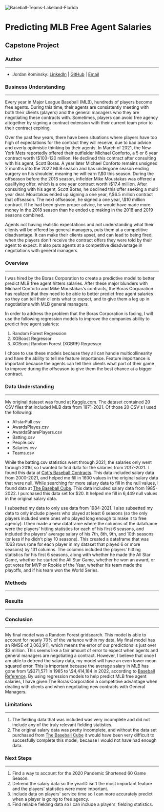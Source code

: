 ![Baseball-Teams-Lakeland-Florida](https://user-images.githubusercontent.com/100230332/171307514-6cdd4106-e46a-4c58-a5cd-d26280038814.jpeg)

# Predicting MLB Free Agent Salaries
## Capstone Project


### Author
---
- Jordan Kominsky: 
[LinkedIn](https://www.linkedin.com/in/jordan-kominsky/) | 
[GitHub](https://github.com/jskominsky) | 
[Email](mailto:jskominsky@gmail.com)

### Business Understanding
---

Every year in Major League Baseball (MLB), hundreds of players become free agents.  During this time, their agents are consistently meeting with both their clients (players) and the general managers who they are negotiating these contracts with.  Sometimes, players can avoid free agency altogether by signing a contract extension with their current team prior to their contract expiring.  

Over the past few years, there have been situations where players have too high of expectations for the contract they will receive, due to bad advice and overly optimistic thinking by their agents.  In March of 2021, the New York Mets reportedly offered their outfielder Michael Conforto, a 5 or 6 year contract worth \\$100-120 million.  He declined this contract after consulting with his agent, Scott Boras.  A year later Michael Conforto remains unsigned 2 months into the 2022 MLB season and has undergone season ending surgery on his shoulder, meaning he will earn \\$0 this season.  During the offseason before the 2018 season, infielder Mike Moustakas was offered a qualifying offer, which is a one year contract worth \\$17.4 million.  After consulting with his agent, Scott Boras, he declined this offer seeking a multi year deal.  Moustakas ended up signing a one year, \\$6.5 million contract that offseason.  The next offseason, he signed a one year, \\$10 million contract.  If he had been given proper advice, he would have made more money in the 2018 season than he ended up making in the 2018 and 2019 seasons combined.  

Agents not having realistic expectations and not understanding what their clients will be offered by general managers, puts them at a competitive disadvantage.  It can make their clients upset, and can lead to being fired, when the players don't receive the contract offers they were told by their agent to expect.  It also puts agents at a competitive disadvantage in negotiations with general managers.

### Overview
---

I was hired by the Boras Corporation to create a predictive model to better predict MLB free agent hitters salaries.  After these major blunders with Michael Conforto and Mike Moustakas's contracts, the Boras Corparation has realized that they need to be able to better predict free agent salaries so they can tell their clients what to expect, and to give them a leg up in negotiations with MLB general managers.

In order to address the problem that the Boras Corporation is facing, I will use the following regression models to improve the companies ability to predict free agent salaries:

1. Random Forest Regression
2. XGBoost Regressor
3. XGBoost Random Forest (XGBRF) Regressor

I chose to use these models because they all can handle multicollinearity and have the ability to tell me feature importance.  Feature importance is important because the agents can tell their clients what part of their game to improve during the offseason to give them the best chance at a bigger contract. 

### Data Understanding
---

My original dataset was found at [Kaggle.com](https://www.kaggle.com/datasets/open-source-sports/baseball-databank).  The dataset contained 20 CSV files that included MLB data from 1871-2021. Of those 20 CSV's I used the following: 
- AllstarFull.csv
- AwardsPlayes.csv
- AwardsSharePlayers.csv
- Batting.csv
- People.csv
- Salaries.csv
- Teams.csv

While the batting.csv statistics went through 2021, the salaries only went through 2016, so I wanted to find data for the salaries from 2017-2021.  I found this data at [Cot's Baseball Contracts](https://legacy.baseballprospectus.com/compensation/cots/). This data included salary data from 2000-2021, and helped me fill in 1600 values in the original salary data that were null. While searching for more salary data to fill in the null values, I found data at [The Baseball Cube](https://www.thebaseballcube.com/content/store/). This data included salary data from 1985-2022. I purchased this data set for $20. It helped me fill in 6,449 null values in the original salary data.

I subsetted my data to only use data from 1984-2021.  I also subsetted my data to only include players who played at least 6 seasons (so the only players included were ones who played long enough to make it to free agency).  I then made a new dataframe where the columns of the dataframe were the players' hitting statistics for each of his first 6 seasons, and included the players' average salary of his 7th, 8th, 9th, and 10th seasons (or less if he didn't play 10 seasons). This created a dataframe that was 1063 rows (one for each player in my dataset that played 6 or more seasons) by 131 columns.  The columns included the players' hitting statistics for his first 6 seasons, along with whether he made the All Star Game, whether he started the All Star Game, whether he won an award, or got votes for MVP or Rookie of the Year,  whether his team made the playoffs, and if his team won the World Series.

### Methods
---

### Results
---

### Conclusion
---

My final model was a Random Forest gridsearch.  This model is able to account for nearly 70% of the variance within my data.  My final model has an RMSE of 3,063,911, which means the error of our predictions is just over $3 million.  This seems like a fair amount of error to expect when agents and general managers are negotiating a contract. However, I believe that once I am able to detrend the salary data, my model will have an even lower mean squared error.  This is important because the average salary in MLB has gone from \\$371,571 in 1985 to \\$4,414,184 in 2022, according to [Baseball Reference](https://www.baseball-reference.com/bullpen/Minimum_salary). By using regression models to help predict MLB free agent salaries, I have given The Boras Corporation a competitive advantage when dealing with clients and when negotiating new contracts with General Managers.  

### Limitations
---

1. The fielding data that was included was very incomplete and did not include any of the truly relevant fielding statistics.
2. The original salary data was pretty incomplete, and without the data set purchased from [The Baseball Cube](https://www.thebaseballcube.com/content/store/) it would have been very difficult to succesfully complete this model, because I would not have had enough data.


### Next Steps
---

1. Find a way to account for the 2020 Pandemic Shortened 60 Game Season.
2. Detrend the salary data so the yearID isn't the most important feature and the players' statistics were more important.
3. Include data on players' service time so I can more accurately predict when a player is going to free agency.
4. Find reliable fielding data so I can include a players' fielding statistics.
